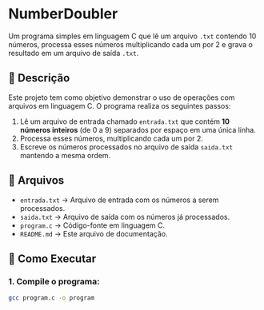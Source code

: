 # NumberDoubler

Um programa simples em linguagem C que lê um arquivo `.txt` contendo 10 números, processa esses números multiplicando cada um por 2 e grava o resultado em um arquivo de saída `.txt`.

## 📜 Descrição

Este projeto tem como objetivo demonstrar o uso de operações com arquivos em linguagem C. O programa realiza os seguintes passos:

1. Lê um arquivo de entrada chamado `entrada.txt` que contém **10 números inteiros** (de 0 a 9) separados por espaço em uma única linha.
2. Processa esses números, multiplicando cada um por 2.
3. Escreve os números processados no arquivo de saída `saida.txt` mantendo a mesma ordem.

## 📁 Arquivos

- `entrada.txt` → Arquivo de entrada com os números a serem processados.
- `saida.txt` → Arquivo de saída com os números já processados.
- `program.c` → Código-fonte em linguagem C.
- `README.md` → Este arquivo de documentação.

## 🚀 Como Executar

### 1. Compile o programa:

```bash
gcc program.c -o program
